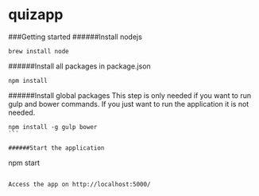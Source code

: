 # quizapp

###Getting started
######Install nodejs
```
brew install node
```

######Install all packages in package.json
```
npm install
```

######Install global packages
This step is only needed if you want to run gulp and bower commands. If you just want to run the application it is not needed.
````
npm install -g gulp bower
```

######Start the application
````
npm start
```

Access the app on http://localhost:5000/
